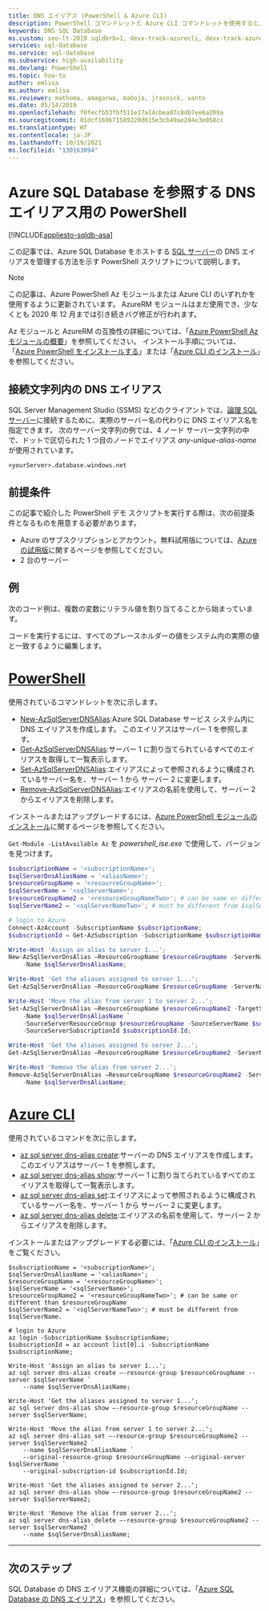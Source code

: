 ```yaml
---
title: DNS エイリアス (PowerShell & Azure CLI)
description: PowerShell コマンドレットと Azure CLI コマンドレットを使用すると、クライアントの構成を手動で変更することなく、新しいクライアント接続を Azure 内の別の SQL サーバーにリダイレクトできます。
keywords: DNS SQL Database
ms.custom: seo-lt-2019 sqldbrb=1, devx-track-azurecli, devx-track-azurepowershell
services: sql-database
ms.service: sql-database
ms.subservice: high-availability
ms.devlang: PowerShell
ms.topic: how-to
author: emlisa
ms.author: emlisa
ms.reviewer: mathoma, amagarwa, maboja, jrasnick, vanto
ms.date: 05/14/2019
ms.openlocfilehash: f0fecfb53fbf511e17a14cbea87c8db7ee6a209a
ms.sourcegitcommit: 01dcf169b71589228d615e3cb49ae284e3e058cc
ms.translationtype: HT
ms.contentlocale: ja-JP
ms.lasthandoff: 10/19/2021
ms.locfileid: "130163094"
---
```

# <a name="powershell-for-dns-alias-to-azure-sql-database"></a>Azure SQL Database を参照する DNS エイリアス用の PowerShell
[!INCLUDE[appliesto-sqldb-asa](../includes/appliesto-sqldb-asa.md)]

この記事では、Azure SQL Database をホストする [SQL サーバー](logical-servers.md)の DNS エイリアスを管理する方法を示す PowerShell スクリプトについて説明します。

> [!NOTE]
> この記事は、Azure PowerShell Az モジュールまたは Azure CLI のいずれかを使用するように更新されています。 AzureRM モジュールはまだ使用でき、少なくとも 2020 年 12 月までは引き続きバグ修正が行われます。
>
> Az モジュールと AzureRM の互換性の詳細については、「[Azure PowerShell Az モジュールの概要](/powershell/azure/new-azureps-module-az)」を参照してください。 インストール手順については、「[Azure PowerShell をインストールする](/powershell/azure/install-az-ps)」または「[Azure CLI のインストール](/cli/azure/install-azure-cli)」を参照してください。

## <a name="dns-alias-in-connection-string"></a>接続文字列内の DNS エイリアス

SQL Server Management Studio (SSMS) などのクライアントでは、[論理 SQL サーバー](logical-servers.md)に接続するために、実際のサーバー名の代わりに DNS エイリアス名を指定できます。 次のサーバー文字列の例では、4 ノード サーバー文字列の中で、ドットで区切られた 1 つ目のノードでエイリアス *any-unique-alias-name* が使用されています。

   `<yourServer>.database.windows.net`

## <a name="prerequisites"></a>前提条件

この記事で紹介した PowerShell デモ スクリプトを実行する際は、次の前提条件となるものを用意する必要があります。

- Azure のサブスクリプションとアカウント。無料試用版については、[Azure の試用版](https://azure.microsoft.com/free/)に関するページを参照してください。
- 2 台のサーバー

## <a name="example"></a>例

次のコード例は、複数の変数にリテラル値を割り当てることから始まっています。

コードを実行するには、すべてのプレースホルダーの値をシステム内の実際の値と一致するように編集します。

# <a name="powershell"></a>[PowerShell](#tab/azure-powershell)

使用されているコマンドレットを次に示します。

- [New-AzSqlServerDNSAlias](/powershell/module/az.Sql/New-azSqlServerDnsAlias):Azure SQL Database サービス システム内に DNS エイリアスを作成します。 このエイリアスはサーバー 1 を参照します。
- [Get-AzSqlServerDNSAlias](/powershell/module/az.Sql/Get-azSqlServerDnsAlias):サーバー 1 に割り当てられているすべてのエイリアスを取得して一覧表示します。
- [Set-AzSqlServerDNSAlias](/powershell/module/az.Sql/Set-azSqlServerDnsAlias):エイリアスによって参照されるように構成されているサーバー名を、サーバー 1 から サーバー 2 に変更します。
- [Remove-AzSqlServerDNSAlias](/powershell/module/az.Sql/Remove-azSqlServerDnsAlias):エイリアスの名前を使用して、サーバー 2 からエイリアスを削除します。

インストールまたはアップグレードするには、[Azure PowerShell モジュールのインストール](/powershell/azure/install-az-ps)に関するページを参照してください。

`Get-Module -ListAvailable Az` を *powershell\_ise.exe* で使用して、バージョンを見つけます。

```powershell
$subscriptionName = '<subscriptionName>';
$sqlServerDnsAliasName = '<aliasName>';
$resourceGroupName = '<resourceGroupName>';  
$sqlServerName = '<sqlServerName>';
$resourceGroupName2 = '<resourceGroupNameTwo>'; # can be same or different than $resourceGroupName
$sqlServerName2 = '<sqlServerNameTwo>'; # must be different from $sqlServerName.

# login to Azure
Connect-AzAccount -SubscriptionName $subscriptionName;
$subscriptionId = Get-AzSubscription -SubscriptionName $subscriptionName;

Write-Host 'Assign an alias to server 1...';
New-AzSqlServerDnsAlias –ResourceGroupName $resourceGroupName -ServerName $sqlServerName `
    -Name $sqlServerDnsAliasName;

Write-Host 'Get the aliases assigned to server 1...';
Get-AzSqlServerDnsAlias –ResourceGroupName $resourceGroupName -ServerName $sqlServerName;

Write-Host 'Move the alias from server 1 to server 2...';
Set-AzSqlServerDnsAlias –ResourceGroupName $resourceGroupName2 -TargetServerName $sqlServerName2 `
    -Name $sqlServerDnsAliasName `
    -SourceServerResourceGroup $resourceGroupName -SourceServerName $sqlServerName `
    -SourceServerSubscriptionId $subscriptionId.Id;

Write-Host 'Get the aliases assigned to server 2...';
Get-AzSqlServerDnsAlias –ResourceGroupName $resourceGroupName2 -ServerName $sqlServerName2;

Write-Host 'Remove the alias from server 2...';
Remove-AzSqlServerDnsAlias –ResourceGroupName $resourceGroupName2 -ServerName $sqlServerName2 `
    -Name $sqlServerDnsAliasName;
```

# <a name="azure-cli"></a>[Azure CLI](#tab/azure-cli)

使用されているコマンドを次に示します。

- [az sql server dns-alias create](/powershell/module/az.Sql/New-azSqlServerDnsAlias):サーバーの DNS エイリアスを作成します。 このエイリアスはサーバー 1 を参照します。
- [az sql server dns-alias show](/powershell/module/az.Sql/Get-azSqlServerDnsAlias):サーバー 1 に割り当てられているすべてのエイリアスを取得して一覧表示します。
- [az sql server dns-alias set](/powershell/module/az.Sql/Set-azSqlServerDnsAlias):エイリアスによって参照されるように構成されているサーバー名を、サーバー 1 から サーバー 2 に変更します。
- [az sql server dns-alias delete](/powershell/module/az.Sql/Remove-azSqlServerDnsAlias):エイリアスの名前を使用して、サーバー 2 からエイリアスを削除します。

インストールまたはアップグレードする必要には、「[Azure CLI のインストール](/cli/azure/install-azure-cli)」をご覧ください。

```azurecli-interactive
$subscriptionName = '<subscriptionName>';
$sqlServerDnsAliasName = '<aliasName>';
$resourceGroupName = '<resourceGroupName>';  
$sqlServerName = '<sqlServerName>';
$resourceGroupName2 = '<resourceGroupNameTwo>'; # can be same or different than $resourceGroupName
$sqlServerName2 = '<sqlServerNameTwo>'; # must be different from $sqlServerName.

# login to Azure
az login -SubscriptionName $subscriptionName;
$subscriptionId = az account list[0].i -SubscriptionName $subscriptionName;

Write-Host 'Assign an alias to server 1...';
az sql server dns-alias create –-resource-group $resourceGroupName --server $sqlServerName `
    --name $sqlServerDnsAliasName;

Write-Host 'Get the aliases assigned to server 1...';
az sql server dns-alias show –-resource-group $resourceGroupName --server $sqlServerName;

Write-Host 'Move the alias from server 1 to server 2...';
az sql server dns-alias set –-resource-group $resourceGroupName2 --server $sqlServerName2 `
    --name $sqlServerDnsAliasName `
    --original-resource-group $resourceGroupName --original-server $sqlServerName `
    --original-subscription-id $subscriptionId.Id;

Write-Host 'Get the aliases assigned to server 2...';
az sql server dns-alias show –-resource-group $resourceGroupName2 --server $sqlServerName2;

Write-Host 'Remove the alias from server 2...';
az sql server dns-alias delete –-resource-group $resourceGroupName2 --server $sqlServerName2 `
    --name $sqlServerDnsAliasName;
```

* * *

## <a name="next-steps"></a>次のステップ

SQL Database の DNS エイリアス機能の詳細については、「[Azure SQL Database の DNS エイリアス](./dns-alias-overview.md)」を参照してください。
